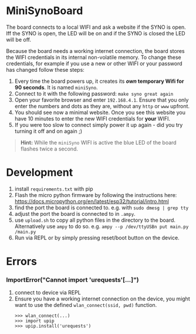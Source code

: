 # MiniSynoBoard

The board connects to a local WIFI and ask a website if the SYNO is open. 
Iff the SYNO is open, the LED will be on and if the SYNO is closed the LED will be off.

Because the board needs a working internet connection, the board stores the WIFI 
credentials in its internal non-volatile memory. To change these credentials, 
for example if you use a new or other WIFI or your password has changed follow these 
steps:

1. Every time the board powers up, it creates its ***own* temporary Wifi for 90 
   seconds**. It is named `miniSyno`.
2. Connect to it with the following password: `make syno great again`
3. Open your favorite browser and enter `192.168.4.1`. 
   Ensure that you only enter the numbers and dots as they are, without any `http` or 
   `www` upfront.
4. You should see now a minimal website. Once you see this website you have 10 minutes 
   to enter the new WIFI credentials for **your** WIFI.
5. If you were too slow to connect simply power it up again - did you try turning it off and on again ;)

> **Hint:** While the `miniSyno` WIFI is active the blue LED of the board flashes
> twice a second.


# Development

1. install `requirements.txt` with pip 
2. Flash the micro python firmware by following the instructions here: https://docs.micropython.org/en/latest/esp32/tutorial/intro.html
3. find the port the board is connected to. e.g. with `sudo dmesg | grep tty`
4. adjust the port the board is connected to in `.ampy`.
5. use `upload.sh` to copy all python files in the directory to the board. 
   Alternatively use `ampy` to do so. e.g. `ampy --p /dev/ttyUSBn put main.py /main.py`
6. Run via REPL or by simply pressing reset/boot button on the device.


# Errors

### ImportError("Cannot import 'urequests'[...]")

1. connect to device via REPL
2. Ensure you have a working internet connection on the device, you might want to use the defined
   `wlan_connect(ssid, pwd)` function.
    ```pycon
    >>> wlan_connect(...)
    >>> import upip
    >>> upip.install('urequests')
    ```

